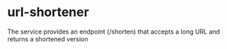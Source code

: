 # url-shortener
The service provides an endpoint (/shorten) that accepts a long URL and returns a shortened version

